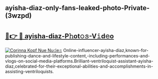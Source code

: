 ## ayisha-diaz-only-fans​-leaked-photo​-Private-(3wzpd)


# <h2><a href="https://mediaupload.pro?title=ayisha-diaz&ref=git">🔗👉 🔴 ayisha-diaz-P𝚑ot𝚘𝚜-V𝚒d𝚎o</a></h2>

[![Corinna Kopf Nue Nu𝚍e𝚜](https://i.imgur.com/0qMVB7G.gif)](https://mediaupload.pro?title=ayisha-diaz&ref=git)
Online-influencer-ayisha-diaz,known-for-publishing-dance-and-lifestyle-content,-including-performances-and-vlogs-on-social-media-platforms.Brilliant-ventriloquist-assistant-ayisha-diaz,celebrated-for-their-exceptional-abilities-and-accomplishments-in-assisting-ventriloquists.  